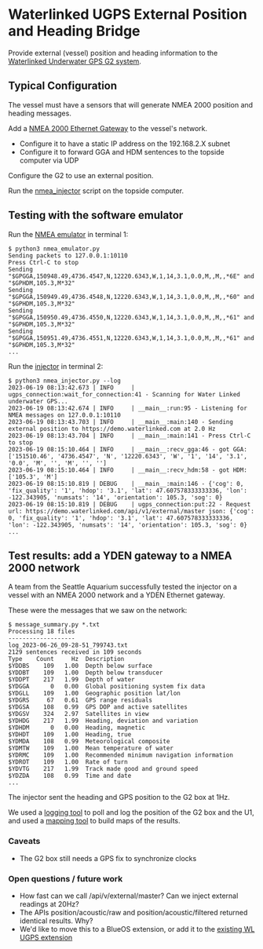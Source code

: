 # Waterlinked UGPS External Position and Heading Bridge

Provide external (vessel) position and heading information to the
[Waterlinked Underwater GPS G2 system](https://waterlinked.com/underwater-gps-g2).

## Typical Configuration

The vessel must have a sensors that will generate NMEA 2000 position and heading messages.

Add a [NMEA 2000 Ethernet Gateway](https://yachtdevicesus.com/products/nmea-2000-ethernet-gateway-yden-02) to the vessel's network.
* Configure it to have a static IP address on the 192.168.2.X subnet
* Configure it to forward GGA and HDM sentences to the topside computer via UDP

Configure the G2 to use an external position.

Run the [nmea_injector](nmea_injector.py) script on the topside computer.

## Testing with the software emulator

Run the [NMEA emulator](nmea_emulator.py) in terminal 1:
~~~
$ python3 nmea_emulator.py 
Sending packets to 127.0.0.1:10110
Press Ctrl-C to stop
Sending "$GPGGA,150948.49,4736.4547,N,12220.6343,W,1,14,3.1,0.0,M,,M,,*6E" and "$GPHDM,105.3,M*32"
Sending "$GPGGA,150949.49,4736.4548,N,12220.6343,W,1,14,3.1,0.0,M,,M,,*60" and "$GPHDM,105.3,M*32"
Sending "$GPGGA,150950.49,4736.4550,N,12220.6343,W,1,14,3.1,0.0,M,,M,,*61" and "$GPHDM,105.3,M*32"
Sending "$GPGGA,150951.49,4736.4551,N,12220.6343,W,1,14,3.1,0.0,M,,M,,*61" and "$GPHDM,105.3,M*32"
...
~~~

Run the [injector](nmea_injector.py) in terminal 2:
~~~
$ python3 nmea_injector.py --log
2023-06-19 08:13:42.673 | INFO     | ugps_connection:wait_for_connection:41 - Scanning for Water Linked underwater GPS...
2023-06-19 08:13:42.674 | INFO     | __main__:run:95 - Listening for NMEA messages on 127.0.0.1:10110
2023-06-19 08:13:43.703 | INFO     | __main__:main:140 - Sending external position to https://demo.waterlinked.com at 2.0 Hz
2023-06-19 08:13:43.704 | INFO     | __main__:main:141 - Press Ctrl-C to stop
2023-06-19 08:15:10.464 | INFO     | __main__:recv_gga:46 - got GGA: ['151510.46', '4736.4547', 'N', '12220.6343', 'W', '1', '14', '3.1', '0.0', 'M', '', 'M', '', '']
2023-06-19 08:15:10.464 | INFO     | __main__:recv_hdm:58 - got HDM: ['105.3', 'M']
2023-06-19 08:15:10.819 | DEBUG    | __main__:main:146 - {'cog': 0, 'fix_quality': '1', 'hdop': '3.1', 'lat': 47.607578333333336, 'lon': -122.343905, 'numsats': '14', 'orientation': 105.3, 'sog': 0}
2023-06-19 08:15:10.819 | DEBUG    | ugps_connection:put:22 - Request url: https://demo.waterlinked.com/api/v1/external/master json: {'cog': 0, 'fix_quality': '1', 'hdop': '3.1', 'lat': 47.607578333333336, 'lon': -122.343905, 'numsats': '14', 'orientation': 105.3, 'sog': 0}
...
~~~

## Test results: add a YDEN gateway to a NMEA 2000 network

A team from the Seattle Aquarium successfully tested the injector on a vessel with an NMEA 2000 network and a YDEN Ethernet gateway.

These were the messages that we saw on the network:
~~~
$ message_summary.py *.txt
Processing 18 files
-------------------
log_2023-06-26_09-28-51_799743.txt
2129 sentences received in 109 seconds
Type    Count     Hz  Description
$YDDBS    109   1.00  Depth below surface
$YDDBT    109   1.00  Depth below transducer
$YDDPT    217   1.99  Depth of water
$YDGGA      0   0.00  Global positioning system fix data
$YDGLL    109   1.00  Geographic position lat/lon
$YDGRS     67   0.61  GPS range residuals
$YDGSA    108   0.99  GPS DOP and active satellites
$YDGSV    324   2.97  Satellites in view
$YDHDG    217   1.99  Heading, deviation and variation
$YDHDM      0   0.00  Heading, magnetic
$YDHDT    109   1.00  Heading, true
$YDMDA    108   0.99  Meteorological composite
$YDMTW    109   1.00  Mean temperature of water
$YDRMC    109   1.00  Recommended minimum navigation information
$YDROT    109   1.00  Rate of turn
$YDVTG    217   1.99  Track made good and ground speed
$YDZDA    108   0.99  Time and date
...
~~~

The injector sent the heading and GPS position to the G2 box at 1Hz.

We used a [logging tool](https://github.com/clydemcqueen/ardusub_log_tools/blob/main/wl_ugps_logger.py) to poll and log
the position of the G2 box and the U1, and used a [mapping tool](https://github.com/clydemcqueen/ardusub_log_tools/blob/main/wl_ugps_process.py)
to build maps of the results.

### Caveats

* The G2 box still needs a GPS fix to synchronize clocks

### Open questions / future work

* How fast can we call /api/v/external/master? Can we inject external readings at 20Hz?
* The APIs position/acoustic/raw and position/acoustic/filtered returned identical results. Why?
* We'd like to move this to a BlueOS extension, or add it to the [existing WL UGPS extension](https://github.com/waterlinked/blueos-ugps-extension/issues/2)